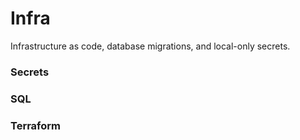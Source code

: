 
# Infra

Infrastructure as code, database migrations, and local-only secrets.

### Secrets


### SQL


### Terraform
